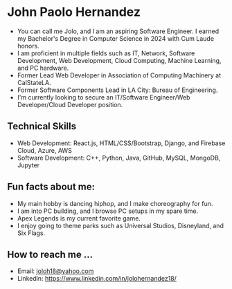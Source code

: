 # John Paolo Hernandez
- You can call me Jolo, and I am an aspiring Software Engineer. I earned my Bachelor's Degree in Computer Science in 2024 with Cum Laude honors.
- I am proficient in multiple fields such as IT, Network, Software Development, Web Development, Cloud Computing, Machine Learning, and PC hardware.
- Former Lead Web Developer in Association of Computing Machinery at CalStateLA.
- Former Software Components Lead in LA City: Bureau of Engineering.
- I'm currently looking to secure an IT/Software Engineer/Web Developer/Cloud Developer position.

## Technical Skills
- Web Development: React.js, HTML/CSS/Bootstrap, Django, and Firebase Cloud, Azure, AWS
- Software Development: C++, Python, Java, GitHub, MySQL, MongoDB, Jupyter

## Fun facts about me:
- My main hobby is dancing hiphop, and I make choreography for fun.
- I am into PC building, and I browse PC setups in my spare time.
- Apex Legends is my current favorite game.
- I enjoy going to theme parks such as Universal Studios, Disneyland, and Six Flags.

## How to reach me ...
- Email: joloh18@yahoo.com
- Linkedin: https://www.linkedin.com/in/jolohernandez18/

<!--
**LudiJolo/Ludijolo** is a ✨ _special_ ✨ repository because its `README.md` (this file) appears on your GitHub profile.

Here are some ideas to get you started:

- 🔭 I’m currently working on ...
- 🌱 I’m currently learning ...
- 👯 I’m looking to collaborate on ...
- 🤔 I’m looking for help with ...
- 💬 Ask me about ...
- 📫 How to reach me: ...
- 😄 Pronouns: ...
- ⚡ Fun fact: ...
-->
